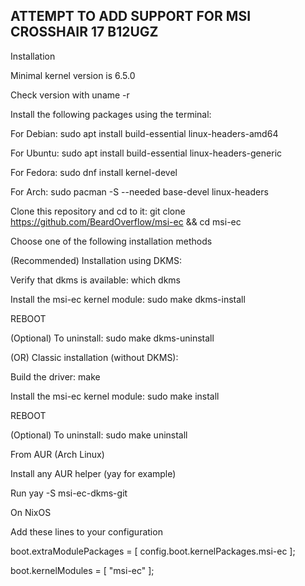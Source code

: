 ## ATTEMPT TO ADD SUPPORT FOR MSI CROSSHAIR 17 B12UGZ

Installation


Minimal kernel version is 6.5.0

Check version with uname -r

Install the following packages using the terminal:

For Debian: sudo apt install build-essential linux-headers-amd64

For Ubuntu: sudo apt install build-essential linux-headers-generic

For Fedora: sudo dnf install kernel-devel

For Arch: sudo pacman -S --needed base-devel linux-headers

Clone this repository and cd to it: git clone https://github.com/BeardOverflow/msi-ec && cd msi-ec

Choose one of the following installation methods

(Recommended) Installation using DKMS:

Verify that dkms is available: which dkms

Install the msi-ec kernel module: sudo make dkms-install

REBOOT

(Optional) To uninstall: sudo make dkms-uninstall

(OR) Classic installation (without DKMS):

Build the driver: make

Install the msi-ec kernel module: sudo make install

REBOOT

(Optional) To uninstall: sudo make uninstall

From AUR (Arch Linux)

Install any AUR helper (yay for example)

Run yay -S msi-ec-dkms-git

On NixOS

Add these lines to your configuration

boot.extraModulePackages = [ config.boot.kernelPackages.msi-ec ];

boot.kernelModules = [ "msi-ec" ];
